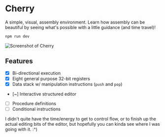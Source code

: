 # Cherry

A simple, visual, assembly environment. Learn how assembly can be beautiful
by seeing what's possible with a little guidance (and time travel)!

```sh
npm run dev
```

![Screenshot of Cherry](https://cdn.mckayla.cloud/-/a47e6b82381c4ce891cc2e7a4f2b251f/screenshot.webp)

## Features

-   [x] Bi-directional execution
-   [x] Eight general purpose 32-bit registers
-   [x] Data stack w/ manipulation instructions (`push` and `pop`)
-   [~] Interactive structured editor
-   [ ] Procedure definitions
-   [ ] Conditional instructions

I didn't quite have the time/energy to get to control flow, or to finish
up the actual editing bits of the editor, but hopefully you can kinda see
where I was going with it. :^)
